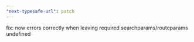 ```yaml
---
"next-typesafe-url": patch
---
```


fix: now errors correctly when leaving required searchparams/routeparams undefined
